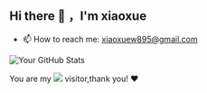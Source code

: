 ## Hi there 👋 ，I'm xiaoxue

- 📫 How to reach me: xiaoxuew895@gmail.com

![Your GitHub Stats](https://github-readme-stats.vercel.app/api?username=Xiaoxue895&show_icons=true&theme=transparent&count_private=true)




You are my
![](https://komarev.com/ghpvc/?username=Xiaoxue895&label=Profile+Views&color=brightgreen)
visitor,thank you! ❤️



<!--
**Xiaoxue895/Xiaoxue895** is a ✨ _special_ ✨ repository because its `README.md` (this file) appears on your GitHub profile.

Here are some ideas to get you started:

- 🔭 I’m currently working on ...
- 🌱 I’m currently learning ...
- 👯 I’m looking to collaborate on ...
- 🤔 I’m looking for help with ...
- 💬 Ask me about ...
- 📫 How to reach me: ...
- 😄 Pronouns: ...
- ⚡ Fun fact: ...
-->
